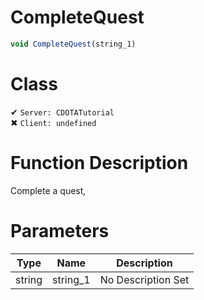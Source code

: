 # CompleteQuest
```js	
void CompleteQuest(string_1)
```
# Class
✔ `Server: CDOTATutorial`  
✖ `Client: undefined`  

# Function Description
Complete a quest,
# Parameters
Type|Name|Description
--|--|--
string|string_1|No Description Set
